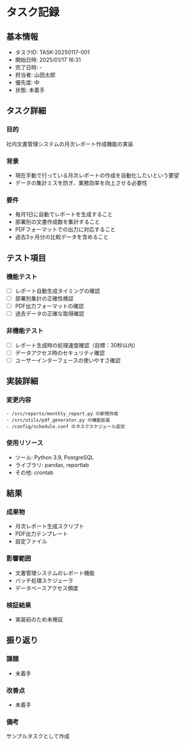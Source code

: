 # タスク記録

## 基本情報
- タスクID: TASK-20250117-001
- 開始日時: 2025/01/17 16:31
- 完了日時: -
- 担当者: 山田太郎
- 優先度: 中
- 状態: 未着手

## タスク詳細
### 目的
社内文書管理システムの月次レポート作成機能の実装

### 背景
- 現在手動で行っている月次レポートの作成を自動化したいという要望
- データの集計ミスを防ぎ、業務効率を向上させる必要性

### 要件
- 毎月1日に自動でレポートを生成すること
- 部署別の文書作成数を集計すること
- PDFフォーマットでの出力に対応すること
- 過去3ヶ月分の比較データを含めること

## テスト項目
### 機能テスト
- [ ] レポート自動生成タイミングの確認
- [ ] 部署別集計の正確性検証
- [ ] PDF出力フォーマットの確認
- [ ] 過去データの正確な取得確認

### 非機能テスト
- [ ] レポート生成時の処理速度確認（目標：30秒以内）
- [ ] データアクセス時のセキュリティ確認
- [ ] ユーザーインターフェースの使いやすさ確認

## 実装詳細
### 変更内容
```
- /src/reports/monthly_report.py の新規作成
- /src/utils/pdf_generator.py の機能拡張
- /config/schedule.conf のタスクスケジュール追加
```

### 使用リソース
- ツール: Python 3.9, PostgreSQL
- ライブラリ: pandas, reportlab
- その他: crontab

## 結果
### 成果物
- 月次レポート生成スクリプト
- PDF出力テンプレート
- 設定ファイル

### 影響範囲
- 文書管理システムのレポート機能
- バッチ処理スケジューラ
- データベースアクセス頻度

### 検証結果
- 実装前のため未検証

## 振り返り
### 課題
- 未着手

### 改善点
- 未着手

### 備考
サンプルタスクとして作成